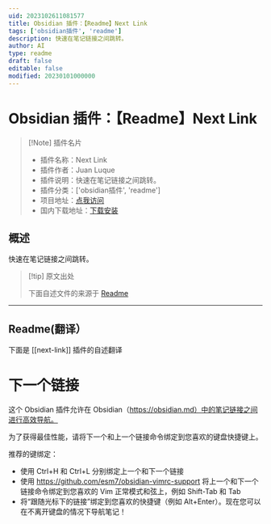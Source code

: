 ```yaml
---
uid: 2023102611081577
title: Obsidian 插件：【Readme】Next Link
tags: ['obsidian插件', 'readme']
description: 快速在笔记链接之间跳转。
author: AI
type: readme
draft: false
editable: false
modified: 20230101000000
---
```


# Obsidian 插件：【Readme】Next Link

> [!Note] 插件名片
> - 插件名称：Next Link
> - 插件作者：Juan Luque
> - 插件说明：快速在笔记链接之间跳转。
> - 插件分类：['obsidian插件', 'readme']
> - 项目地址：[点我访问](https://github.com/jdluque/next-link)
> - 国内下载地址：[下载安装](https://pkmer.cn/products/plugin/pluginMarket/?next-link)

## 概述

快速在笔记链接之间跳转。



> [!tip] 原文出处
> 
>下面自述文件的来源于 [Readme](https://ghproxy.net/https://raw.githubusercontent.com/jdluque/next-link/master/README.md)
> 

---

## Readme(翻译）

下面是 [[next-link]] 插件的自述翻译


# 下一个链接

这个 Obsidian 插件允许在 Obsidian（https://obsidian.md）中的笔记链接之间进行高效导航。

为了获得最佳性能，请将下一个和上一个链接命令绑定到您喜欢的键盘快捷键上。

推荐的键绑定：
- 使用 Ctrl+H 和 Ctrl+L 分别绑定上一个和下一个链接
- 使用 https://github.com/esm7/obsidian-vimrc-support 将上一个和下一个链接命令绑定到您喜欢的 Vim 正常模式和弦上，例如 Shift-Tab 和 Tab
- 将“跟随光标下的链接”绑定到您喜欢的快捷键（例如 Alt+Enter）。现在您可以在不离开键盘的情况下导航笔记！



